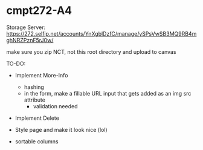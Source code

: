 # cmpt272-A4

Storage Server: https://272.selfip.net/accounts/YnXgblDzfC/manage/ySPsVwSB3MQ9RB4mghNRZPznF5rJ0w/

make sure you zip NCT, not this root directory and upload to canvas

 
TO-DO:

- Implement More-Info
    - hashing
    - in the form, make a fillable URL input that gets added as an img src attribute
        - validation needed
- Implement Delete

- Style page and make it look nice (lol)
- sortable columns